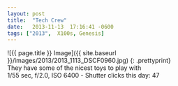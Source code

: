 ```yaml
---
layout: post
title:  "Tech Crew"
date:   2013-11-13  17:16:41 -0600
tags: ["2013",  X100s, Genesis]
---
```

![{{ page.title }} Image]({{ site.baseurl }}/images/2013/2013_1113_DSCF0960.jpg)
{: .prettyprint}  
They have some of the nicest toys to play with  
1/55 sec, f/2.0, ISO 6400 - Shutter clicks this day: 47